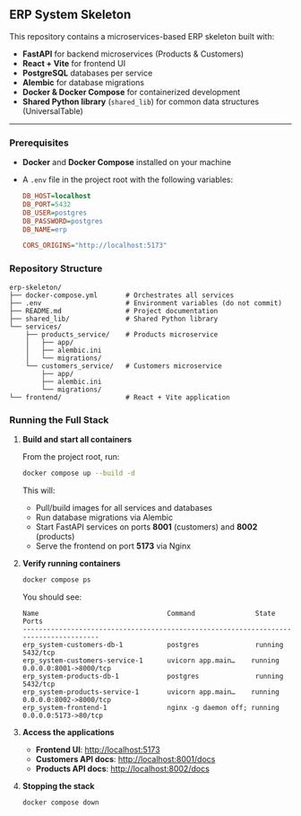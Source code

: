 ## ERP System Skeleton

This repository contains a microservices-based ERP skeleton built with:

* **FastAPI** for backend microservices (Products & Customers)
* **React + Vite** for frontend UI
* **PostgreSQL** databases per service
* **Alembic** for database migrations
* **Docker & Docker Compose** for containerized development
* **Shared Python library** (`shared_lib`) for common data structures (UniversalTable)

---

### Prerequisites

* **Docker** and **Docker Compose** installed on your machine
* A `.env` file in the project root with the following variables:

  ```ini
  DB_HOST=localhost
  DB_PORT=5432
  DB_USER=postgres
  DB_PASSWORD=postgres
  DB_NAME=erp

  CORS_ORIGINS="http://localhost:5173"
  ```

### Repository Structure

```
erp-skeleton/
├── docker-compose.yml       # Orchestrates all services
├── .env                     # Environment variables (do not commit)
├── README.md                # Project documentation
├── shared_lib/              # Shared Python library
└── services/
    ├── products_service/    # Products microservice
    │   ├── app/
    │   ├── alembic.ini
    │   └── migrations/
    └── customers_service/   # Customers microservice
        ├── app/
        ├── alembic.ini
        └── migrations/
└── frontend/                # React + Vite application
```

### Running the Full Stack

1. **Build and start all containers**

   From the project root, run:

   ```bash
   docker compose up --build -d
   ```

   This will:

   * Pull/build images for all services and databases
   * Run database migrations via Alembic
   * Start FastAPI services on ports **8001** (customers) and **8002** (products)
   * Serve the frontend on port **5173** via Nginx

2. **Verify running containers**

   ```bash
   docker compose ps
   ```

   You should see:

   ```
   Name                                Command               State           Ports
   --------------------------------------------------------------------------------------
   erp_system-customers-db-1           postgres              running         5432/tcp
   erp_system-customers-service-1      uvicorn app.main…    running         0.0.0.0:8001->8000/tcp
   erp_system-products-db-1            postgres              running         5432/tcp
   erp_system-products-service-1       uvicorn app.main…    running         0.0.0.0:8002->8000/tcp
   erp_system-frontend-1               nginx -g daemon off; running         0.0.0.0:5173->80/tcp
   ```

3. **Access the applications**

   * **Frontend UI**: [http://localhost:5173](http://localhost:5173)
   * **Customers API docs**: [http://localhost:8001/docs](http://localhost:8001/docs)
   * **Products API docs**: [http://localhost:8002/docs](http://localhost:8002/docs)

4. **Stopping the stack**

   ```bash
   docker compose down
   ```



